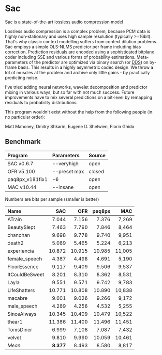 # Sac
Sac is a state-of-the-art lossless audio compression model

Lossless audio compression is a complex problem, because PCM data is highly non-stationary and uses high sample resolution (typically >=16bit). That's why classic context modelling suffers from context dilution problems. Sac employs a simple OLS-NLMS predictor per frame including bias correction. Prediction residuals are encoded using a sophisticated bitplane coder including SSE and various forms of probability estimations. Meta-parameters of the predictor are optimized via binary search (or [DDS](https://agupubs.onlinelibrary.wiley.com/doi/10.1029/2005WR004723)) on by-frame basis. This results in a highly asymmetric codec design. We throw a lot of muscles at the problem and archive only little gains - by practically predicting noise. 

I've tried adding neural networks, wavelet decomposition and predictor mixing in various ways, but so far with not much success. 
Future improvements have to mix several predictions on a bit-level by remapping residuals to probability distributions. 

This program wouldn't exist without the help from the following people (in no particular order):

Matt Mahoney, Dmitry Shkarin, Eugene D. Shelwien, Florin Ghido

## Benchmark
|Program|Parameters|Source|
|:-|:-|:-|
|SAC v0.6.7|--veryhigh|open|
|OFR v5.100|--preset max|closed|
|paq8px_v181fix1|-6|open|
|MAC v10.44|--insane|open|

Numbers are bits per sample (smaller is better)

| Name  | SAC | OFR | paq8px | MAC |
|:---|---:|---:|---:|---:|
|ATrain|7.044|7.156|7.376|7,269|
|BeautySlept|7.463|7.790|7.846|8,464|
|chanchan|9.698|9.778|9.740|9,951|
|death2|5.089|5.465|5.224|6,213|
|experiencia|10.872|10.915|10.985|11,005|
|female_speech|4.387|4.498|4.691|5,190|
|FloorEssence|9.117|9.409|9.506|9,537|
|ItCouldBeSweet|8.201|8.310|8.362|8,531|
|Layla|9.551|9.571|9.742|9,783|
|LifeShatters|10.771|10.808|10.890|10,838|
|macabre|9.001|9.026|9.266|9,172|
|male_speech|4.289|4.256|4.532|5,255|
|SinceAlways|10.345|10.409|10.479|10,522|
|thear1|11.386|11.400|11.496|11,451|
|TomsDiner|6.999|7.108|7.087|7,432|
|velvet|9.810|9.990|10.059|10,461|
|*Mean*|**8.377**|8.493|8.580|8,817|

